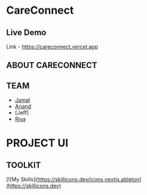 # CareConnect

## Live Demo
Link - https://careconnect.vercel.app

## ABOUT CARECONNECT

## TEAM
- [Jamal](https://github.com/jamaljm)
- [Anand](https://github.com/zodwick)
- [Jeff]
- [Riya](https://github.com/milkbreadzee)

# PROJECT UI

## TOOLKIT

[![My Skills](https://skillicons.dev/icons,nextjs,ableton](https://skillicons.dev)

